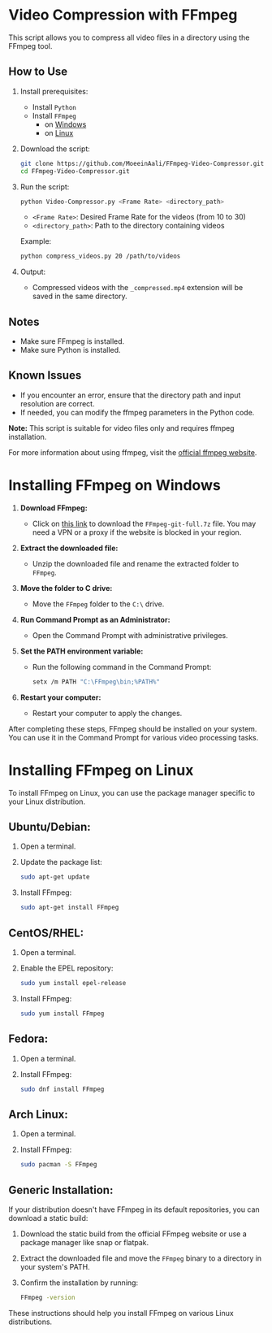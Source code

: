 # Video Compression with FFmpeg

This script allows you to compress all video files in a directory using the FFmpeg tool.

## How to Use

1. Install prerequisites:
    - Install `Python`
    - Install `FFmpeg`
      * on [Windows](#Installing-FFmpeg-on-Windows)
      * on [Linux](#installing-ffmpeg-on-linux)
      

2. Download the script:
    ```bash
    git clone https://github.com/MoeeinAali/FFmpeg-Video-Compressor.git
    cd FFmpeg-Video-Compressor.git
    ```

3. Run the script:
    ```bash
    python Video-Compressor.py <Frame Rate> <directory_path>
    ```

    - `<Frame Rate>`: Desired Frame Rate for the videos (from 10 to 30)
    - `<directory_path>`: Path to the directory containing videos

    Example:
    ```bash
    python compress_videos.py 20 /path/to/videos
    ```

4. Output:
    - Compressed videos with the `_compressed.mp4` extension will be saved in the same directory.

## Notes
- Make sure FFmpeg is installed.
- Make sure Python is installed.

## Known Issues
- If you encounter an error, ensure that the directory path and input resolution are correct.
- If needed, you can modify the ffmpeg parameters in the Python code.

**Note:** This script is suitable for video files only and requires ffmpeg installation.

For more information about using ffmpeg, visit the [official ffmpeg website](https://ffmpeg.org/).




# Installing FFmpeg on Windows

1. **Download FFmpeg:**
   - Click on [this link](https://www.gyan.dev/ffmpeg/builds/ffmpeg-git-full.7z) to download the `FFmpeg-git-full.7z` file. You may need a VPN or a proxy if the website is blocked in your region.

2. **Extract the downloaded file:**
   - Unzip the downloaded file and rename the extracted folder to `FFmpeg`.

3. **Move the folder to C drive:**
   - Move the `FFmpeg` folder to the `C:\` drive.

4. **Run Command Prompt as an Administrator:**
   - Open the Command Prompt with administrative privileges.

5. **Set the PATH environment variable:**
   - Run the following command in the Command Prompt:
     ```bash
     setx /m PATH "C:\FFmpeg\bin;%PATH%"
     ```

6. **Restart your computer:**
   - Restart your computer to apply the changes.

After completing these steps, FFmpeg should be installed on your system. You can use it in the Command Prompt for various video processing tasks.

# Installing FFmpeg on Linux

To install FFmpeg on Linux, you can use the package manager specific to your Linux distribution.

## Ubuntu/Debian:

1. Open a terminal.

2. Update the package list:
    ```bash
    sudo apt-get update
    ```

3. Install FFmpeg:
    ```bash
    sudo apt-get install FFmpeg
    ```

## CentOS/RHEL:

1. Open a terminal.

2. Enable the EPEL repository:
    ```bash
    sudo yum install epel-release
    ```

3. Install FFmpeg:
    ```bash
    sudo yum install FFmpeg
    ```

## Fedora:

1. Open a terminal.

2. Install FFmpeg:
    ```bash
    sudo dnf install FFmpeg
    ```

## Arch Linux:

1. Open a terminal.

2. Install FFmpeg:
    ```bash
    sudo pacman -S FFmpeg
    ```

## Generic Installation:

If your distribution doesn't have FFmpeg in its default repositories, you can download a static build:

1. Download the static build from the official FFmpeg website or use a package manager like snap or flatpak.

2. Extract the downloaded file and move the `FFmpeg` binary to a directory in your system's PATH.

3. Confirm the installation by running:
    ```bash
    FFmpeg -version
    ```

These instructions should help you install FFmpeg on various Linux distributions.

